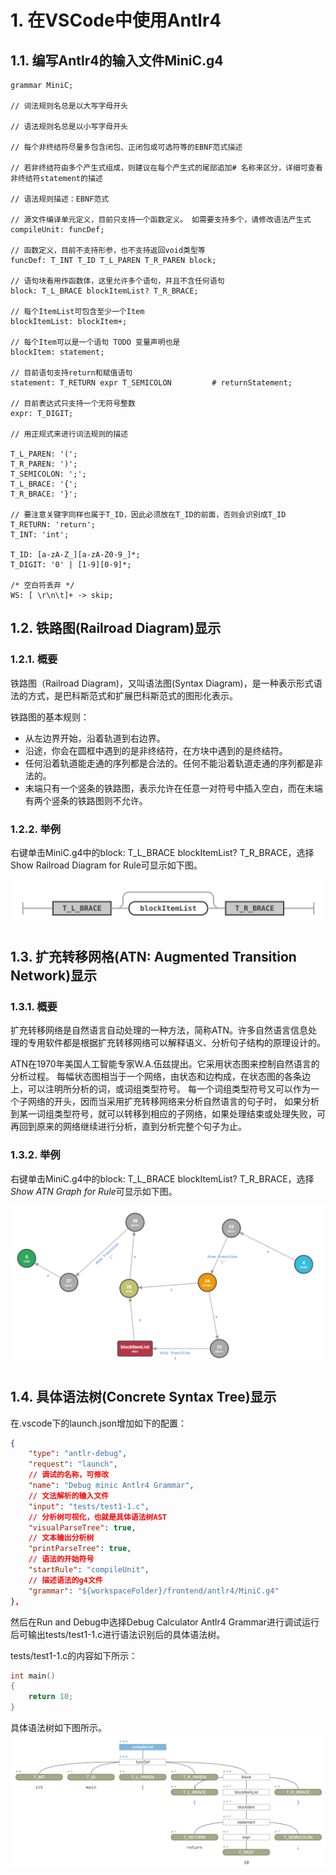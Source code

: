 # 1. 在VSCode中使用Antlr4

## 1.1. 编写Antlr4的输入文件MiniC.g4

```antlr4
grammar MiniC;

// 词法规则名总是以大写字母开头

// 语法规则名总是以小写字母开头

// 每个非终结符尽量多包含闭包、正闭包或可选符等的EBNF范式描述

// 若非终结符由多个产生式组成，则建议在每个产生式的尾部追加# 名称来区分，详细可查看非终结符statement的描述

// 语法规则描述：EBNF范式

// 源文件编译单元定义，目前只支持一个函数定义。 如需要支持多个，请修改语法产生式
compileUnit: funcDef;

// 函数定义，目前不支持形参，也不支持返回void类型等
funcDef: T_INT T_ID T_L_PAREN T_R_PAREN block;

// 语句块看用作函数体，这里允许多个语句，并且不含任何语句
block: T_L_BRACE blockItemList? T_R_BRACE;

// 每个ItemList可包含至少一个Item
blockItemList: blockItem+;

// 每个Item可以是一个语句 TODO 变量声明也是
blockItem: statement;

// 目前语句支持return和赋值语句
statement: T_RETURN expr T_SEMICOLON         # returnStatement;

// 目前表达式只支持一个无符号整数
expr: T_DIGIT;

// 用正规式来进行词法规则的描述

T_L_PAREN: '(';
T_R_PAREN: ')';
T_SEMICOLON: ';';
T_L_BRACE: '{';
T_R_BRACE: '}';

// 要注意关键字同样也属于T_ID，因此必须放在T_ID的前面，否则会识别成T_ID
T_RETURN: 'return';
T_INT: 'int';

T_ID: [a-zA-Z_][a-zA-Z0-9_]*;
T_DIGIT: '0' | [1-9][0-9]*;

/* 空白符丢弃 */
WS: [ \r\n\t]+ -> skip;
```

## 1.2. 铁路图(Railroad Diagram)显示

### 1.2.1. 概要

铁路图（Railroad Diagram)，又叫语法图(Syntax Diagram)，是一种表示形式语法的方式，是巴科斯范式和扩展巴科斯范式的图形化表示。

铁路图的基本规则：

- 从左边界开始，沿着轨道到右边界。
- 沿途，你会在圆框中遇到的是非终结符，在方块中遇到的是终结符。
- 任何沿着轨道能走通的序列都是合法的。任何不能沿着轨道走通的序列都是非法的。
- 末端只有一个竖条的铁路图，表示允许在任意一对符号中插入空白，而在末端有两个竖条的铁路图则不允许。

### 1.2.2. 举例

右键单击MiniC.g4中的block: T_L_BRACE blockItemList? T_R_BRACE，选择Show Railroad Diagram for Rule可显示如下图。

![Antlr4-RailRoad-Block](figures/block.rrd.svg)

## 1.3. 扩充转移网格(ATN: Augmented Transition Network)显示

### 1.3.1. 概要

扩充转移网络是自然语言自动处理的一种方法，简称ATN。许多自然语言信息处理的专用软件都是根据扩充转移网络可以解释语义、分析句子结构的原理设计的。

ATN在1970年美国人工智能专家W.A.伍兹提出。它采用状态图来控制自然语言的分析过程。
每幅状态图相当于一个网络，由状态和边构成，在状态图的各条边上，可以注明所分析的词，或词组类型符号。
每一个词组类型符号又可以作为一个子网络的开头，因而当采用扩充转移网络来分析自然语言的句子时，
如果分析到某一词组类型符号，就可以转移到相应的子网络，如果处理结束或处理失败，可再回到原来的网络继续进行分析，直到分析完整个句子为止。

### 1.3.2. 举例

右键单击MiniC.g4中的block: T_L_BRACE blockItemList? T_R_BRACE，选择*Show ATN Graph for Rule*可显示如下图。

![aAntlr4-ATN-Block](figures/block.atn.png)

## 1.4. 具体语法树(Concrete Syntax Tree)显示

在.vscode下的launch.json增加如下的配置：

```json
{
    "type": "antlr-debug",
    "request": "launch",
    // 调试的名称，可修改
    "name": "Debug minic Antlr4 Grammar",
    // 文法解析的输入文件
    "input": "tests/test1-1.c",
    // 分析树可视化，也就是具体语法树AST
    "visualParseTree": true,
    // 文本输出分析树
    "printParseTree": true,
    // 语法的开始符号
    "startRule": "compileUnit",
    // 描述语法的g4文件
    "grammar": "${workspaceFolder}/frontend/antlr4/MiniC.g4"
},
```

然后在Run and Debug中选择Debug Calculator Antlr4 Grammar进行调试运行后可输出tests/test1-1.c进行语法识别后的具体语法树。

tests/test1-1.c的内容如下所示：

```c
int main()
{
    return 10;
}
```

具体语法树如下图所示。
![Antlr4-CST](figures/minic-CST.png)
